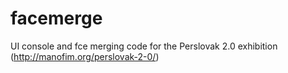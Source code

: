 # facemerge
UI console and fce merging code for the Perslovak 2.0 exhibition (http://manofim.org/perslovak-2-0/)
